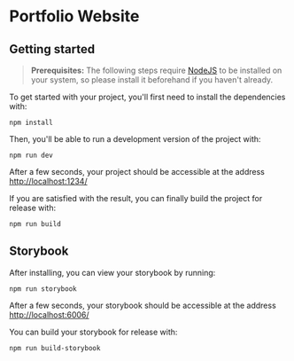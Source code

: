 # Portfolio Website

## Getting started

> **Prerequisites:**
> The following steps require [NodeJS](https://nodejs.org/en/) to be installed on your system, so please
> install it beforehand if you haven't already.

To get started with your project, you'll first need to install the dependencies with:

```shell
npm install
```

Then, you'll be able to run a development version of the project with:

```shell
npm run dev
```

After a few seconds, your project should be accessible at the address
[http://localhost:1234/](http://localhost:1234/)

If you are satisfied with the result, you can finally build the project for release with:

```shell
npm run build
```

## Storybook

After installing, you can view your storybook by running:

```shell
npm run storybook
```

After a few seconds, your storybook should be accessible at the address
[http://localhost:6006/](http://localhost:6006/)

You can build your storybook for release with:

```shell
npm run build-storybook
```
